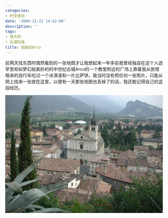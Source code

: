 ```yaml
---
categories:
- 时空波动
date: '2009-11-22 14:42:00'
description: ''
tags:
- 意大利
- 五湖四海
title: 孤独的Arco
---
```

前两天找东西时偶然看到的一张地图才让我想起来一年多前我曾经独自在这个人迹罕至却如梦幻般美妙的的中世纪古城Arco的一个教堂附近的广场上靠着我从旅馆租来的自行车吃过一个冰淇凌和一片比萨饼。我当时没有照任何一张照片，只能从网上找来一张放在这里，以便有一天那张地图也丢掉了的话，我还能记得自己的这段经历。  
  
[![](/assets/spacetimewave/2009/11/arco_3.jpg)](/assets/spacetimewave/2009/11/arco_3.jpg)  
  
  


